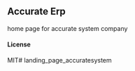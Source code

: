 ## Accurate Erp

home page for accurate system company

#### License

MIT# landing_page_accuratesystem
